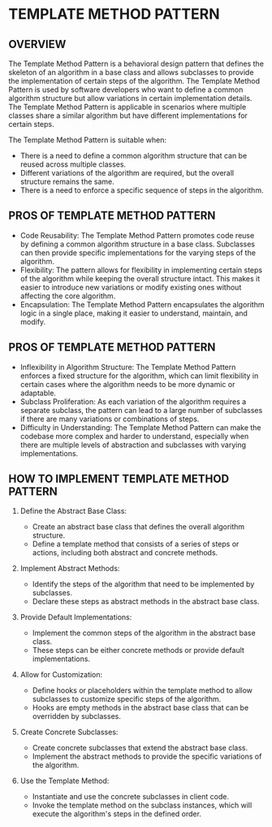 # TEMPLATE METHOD PATTERN

## OVERVIEW

The Template Method Pattern is a behavioral design pattern that defines the skeleton of an algorithm in a base class and allows subclasses to provide the implementation of certain steps of the algorithm. The Template Method Pattern is used by software developers who want to define a common algorithm structure but allow variations in certain implementation details. The Template Method Pattern is applicable in scenarios where multiple classes share a similar algorithm but have different implementations for certain steps.

The Template Method Pattern is suitable when:
- There is a need to define a common algorithm structure that can be reused across multiple classes.
- Different variations of the algorithm are required, but the overall structure remains the same.
- There is a need to enforce a specific sequence of steps in the algorithm.

## PROS OF TEMPLATE METHOD PATTERN

- Code Reusability: The Template Method Pattern promotes code reuse by defining a common algorithm structure in a base class. Subclasses can then provide specific implementations for the varying steps of the algorithm.
- Flexibility: The pattern allows for flexibility in implementing certain steps of the algorithm while keeping the overall structure intact. This makes it easier to introduce new variations or modify existing ones without affecting the core algorithm.
- Encapsulation: The Template Method Pattern encapsulates the algorithm logic in a single place, making it easier to understand, maintain, and modify.

## PROS OF TEMPLATE METHOD PATTERN

- Inflexibility in Algorithm Structure: The Template Method Pattern enforces a fixed structure for the algorithm, which can limit flexibility in certain cases where the algorithm needs to be more dynamic or adaptable.
- Subclass Proliferation: As each variation of the algorithm requires a separate subclass, the pattern can lead to a large number of subclasses if there are many variations or combinations of steps.
- Difficulty in Understanding: The Template Method Pattern can make the codebase more complex and harder to understand, especially when there are multiple levels of abstraction and subclasses with varying implementations.

## HOW TO IMPLEMENT TEMPLATE METHOD PATTERN

1. Define the Abstract Base Class:
   - Create an abstract base class that defines the overall algorithm structure.
   - Define a template method that consists of a series of steps or actions, including both abstract and concrete methods.

2. Implement Abstract Methods:
   - Identify the steps of the algorithm that need to be implemented by subclasses.
   - Declare these steps as abstract methods in the abstract base class.

3. Provide Default Implementations:
   - Implement the common steps of the algorithm in the abstract base class.
   - These steps can be either concrete methods or provide default implementations.

4. Allow for Customization:
   - Define hooks or placeholders within the template method to allow subclasses to customize specific steps of the algorithm.
   - Hooks are empty methods in the abstract base class that can be overridden by subclasses.

5. Create Concrete Subclasses:
   - Create concrete subclasses that extend the abstract base class.
   - Implement the abstract methods to provide the specific variations of the algorithm.

6. Use the Template Method:
   - Instantiate and use the concrete subclasses in client code.
   - Invoke the template method on the subclass instances, which will execute the algorithm's steps in the defined order.

